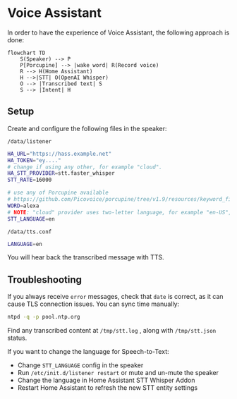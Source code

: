 # Voice Assistant

In order to have the experience of Voice Assistant, the following approach is done:

```mermaid
flowchart TD
    S(Speaker) --> P
    P[Porcupine] --> |wake word| R(Record voice)
    R --> H(Home Assistant)
    H -->|STT| O(OpenAI Whisper)
    O --> |Transcribed text| S
    S --> |Intent| H
```

## Setup

Create and configure the following files in the speaker:

`/data/listener`
```bash
HA_URL="https://hass.example.net"
HA_TOKEN="ey...."
# change if using any other, for example "cloud".
HA_STT_PROVIDER=stt.faster_whisper
STT_RATE=16000

# use any of Porcupine available
# https://github.com/Picovoice/porcupine/tree/v1.9/resources/keyword_files/raspberry-pi
WORD=alexa
# NOTE: "cloud" provider uses two-letter language, for example "en-US", "es-ES"...
STT_LANGUAGE=en
```

`/data/tts.conf`
```bash
LANGUAGE=en
```

You will hear back the transcribed message with TTS.

## Troubleshooting

If you always receive `error` messages, check that `date` is correct, as it can cause TLS connection issues.
You can sync time manually:

```bash
ntpd -q -p pool.ntp.org
```

Find any transcribed content at `/tmp/stt.log` , along with `/tmp/stt.json` status.

If you want to change the language for Speech-to-Text:

- Change `STT_LANGUAGE` config in the speaker
- Run `/etc/init.d/listener restart` or mute and un-mute the speaker
- Change the language in Home Assistant STT Whisper Addon
- Restart Home Assistant to refresh the new STT entity settings
